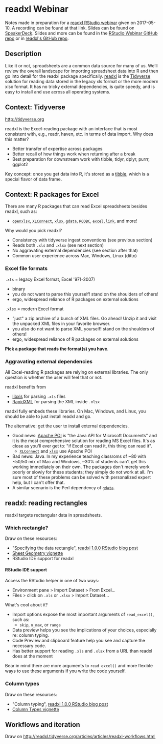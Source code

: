 # readxl Webinar

Notes made in preparation for a [readxl RStudio webinar](https://www.rstudio.com/resources/webinars/) given on 2017-05-10. A recording can be found at that link. Slides can be found on [SpeakerDeck](https://speakerdeck.com/jennybc/readxl-rstudio-webinar). Slides and more can be found in the [RStudio Webinar GitHub repo](https://github.com/rstudio/webinars/tree/master/36-readxl#readme) or in [readxl's GitHub repo](https://github.com/tidyverse/readxl/tree/master/talks#readme).

## Description

Like it or not, spreadsheets are a common data source for many of us. We’ll review the overall landscape for importing spreadsheet data into R and then go into detail for the readxl package specifically. [readxl](http://readxl.tidyverse.org) is the [Tidyverse](http://tidyverse.org) solution for reading data stored in the legacy xls format or the more modern xlsx format. It has no tricky external dependencies, is quite speedy, and is easy to install and use across all operating systems.

## Context: Tidyverse

<http://tidyverse.org>

readxl is the Excel-reading package with an interface that is most consistent with, e.g., readr, haven, etc. in terms of data import. Why does this matter?

  * Better transfer of expertise across packages
  * Better recall of how things work when returning after a break
  * Best preparation for downstream work with tibble, tidyr, dplyr, purrr, ggplot2
  
Key concept: once you get data into R, it's stored as a [tibble](http://tibble.tidyverse.org/reference/tibble.html), which is a special flavor of data frame.

## Context: R packages for Excel

There are many R packages that can read Excel spreadsheets besides readxl, such as:

  * [`openxlsx`](http://cran.r-project.org/package=openxlsx), [`XLConnect`](http://cran.r-project.org/package=XLConnect), [`xlsx`](http://cran.r-project.org/package=xlsx),
[`gdata`](http://cran.r-project.org/package=gdata), [`RODBC`](http://cran.r-project.org/package=RODBC), [`excel.link`](http://cran.r-project.org/package=excel.link), and more!

Why would you pick readxl?

  * Consistency with tidyverse ingest conventions (see previous section)
  * Reads both `.xls` and `.xlsx` (see next section)
  * No aggravating external dependencies (see section after that)
  * Common user experience across Mac, Windows, Linux (ditto)

### Excel file formats

`.xls` = legacy Excel format, Excel '97(-2007)

  * binary
  * you do not want to parse this yourself! stand on the shoulders of others!
  * ergo, widespread reliance of R packages on external solutions

`.xlsx` = modern Excel format

  * "just" a zip archive of a bunch of XML files. Go ahead! Unzip it and visit the unpacked XML files in your favorite browser.
  * you also do not want to parse XML yourself! stand on the shoulders of others!
  * ergo, widespread reliance of R packages on external solutions
  
**Pick a package that reads the format(s) you have.**

### Aggravating external dependencies

All Excel-reading R packages are relying on external libraries. The only question is whether the user will feel that or not.

readxl benefits from

  * [libxls](https://sourceforge.net/projects/libxls/) for parsing `.xls` files
  * [RapidXML](http://rapidxml.sourceforge.net) for parsing the XML inside `.xlsx`

readxl fully embeds these libraries. On Mac, Windows, and Linux, you should be able to just install readxl and go.

The alternative: get the user to install external dependencies.

  * Good news: [Apache POI](https://poi.apache.org) is "the Java API for Microsoft Documents" and it is the most comprehensive solution for reading MS Excel files. It's as close as you'll ever get to: "if Excel can read it, this thing can read it".
    - [`XLConnect`](http://cran.r-project.org/package=XLConnect) and [`xlsx`](http://cran.r-project.org/package=xlsx) use Apache POI
  * Bad news: Java. In my experience teaching classroms of ~80 with ~50/50 mix of Mac and Windows, ~30% of students can't get this working immediately on their own. The packages don't merely work poorly or slowly for these students; they simply do not work at all. I'm sure most of these problems can be solved with personalized expert help, but I can't offer that.
  * A similar scenario is the Perl dependency of [`gdata`](http://cran.r-project.org/package=gdata).

## readxl: reading rectangles

readxl targets rectangular data in spreadsheets.

### Which rectangle?

Draw on these resources:

  * "Specifying the data rectangle", [readxl 1.0.0 RStudio blog post](https://blog.rstudio.org/2017/04/19/readxl-1-0-0/)
  * [Sheet Geometry vignette](http://readxl.tidyverse.org/articles/sheet-geometry.html)
  * RStudio IDE support for readxl
  
#### RStudio IDE support

Access the RStudio helper in one of two ways:

  * Environment pane > Import Dataset > From Excel...
  * Files > click on `.xls` or `.xlsx` > Import Dataset...
  
What's cool about it?

  * Import options expose the most important arguments of `read_excel()`, such as:
    - `skip`, `n_max`, or `range`
  * Data preview helps you see the implications of your choices, especially re: column typing.
  * Code Preview and clipboard feature help you see and capture the necessary code.
  * Has better support for reading `.xls` and `.xlsx` from a URL than readxl does at the moment

Bear in mind there are more arguments to `read_excel()` and more flexible ways to use these arguments if you write the code yourself.

### Column types

Draw on these resources:

  * "Column typing", [readxl 1.0.0 RStudio blog post](https://blog.rstudio.org/2017/04/19/readxl-1-0-0/)
  * [Column Types vignette](http://readxl.tidyverse.org/articles/cell-and-column-types.html)

## Workflows and iteration

Draw on <http://readxl.tidyverse.org/articles/articles/readxl-workflows.html>


